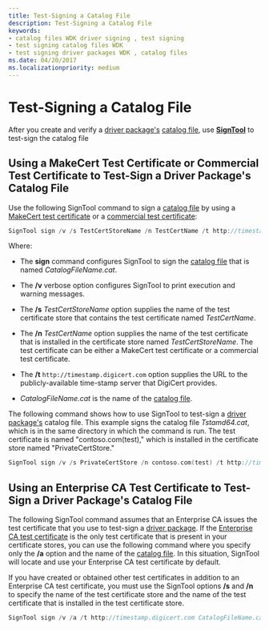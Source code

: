 ```yaml
---
title: Test-Signing a Catalog File
description: Test-Signing a Catalog File
keywords:
- catalog files WDK driver signing , test signing
- test signing catalog files WDK
- test signing driver packages WDK , catalog files
ms.date: 04/20/2017
ms.localizationpriority: medium
---
```


# Test-Signing a Catalog File

After you create and verify a [driver package's](driver-packages.md) [catalog file](catalog-files.md), use [**SignTool**](../devtest/signtool.md) to test-sign the catalog file

## Using a MakeCert Test Certificate or Commercial Test Certificate to Test-Sign a Driver Package's Catalog File

Use the following SignTool command to sign a [catalog file](catalog-files.md) by using a [MakeCert test certificate](makecert-test-certificate.md) or a [commercial test certificate](commercial-test-certificate.md):

```cpp
SignTool sign /v /s TestCertStoreName /n TestCertName /t http://timestamp.digicert.com CatalogFileName.cat
```

Where:

- The **sign** command configures SignTool to sign the [catalog file](catalog-files.md) that is named *CatalogFileName.cat*.

- The **/v** verbose option configures SignTool to print execution and warning messages.

- The **/s** *TestCertStoreName* option supplies the name of the test certificate store that contains the test certificate named *TestCertName*.

- The **/n** *TestCertName* option supplies the name of the test certificate that is installed in the certificate store named *TestCertStoreName*. The test certificate can be either a MakeCert test certificate or a commercial test certificate.

- The **/t** `http://timestamp.digicert.com` option supplies the URL to the publicly-available time-stamp server that DigiCert provides.

- *CatalogFileName.cat* is the name of the [catalog file](catalog-files.md).

The following command shows how to use SignTool to test-sign a [driver package's](driver-packages.md) catalog file. This example signs the catalog file *Tstamd64.cat*, which is in the same directory in which the command is run. The test certificate is named "contoso.com(test)," which is installed in the certificate store named "PrivateCertStore."

```cpp
SignTool sign /v /s PrivateCertStore /n contoso.com(test) /t http://timestamp.digicert.com tstamd64.cat
```

## Using an Enterprise CA Test Certificate to Test-Sign a Driver Package's Catalog File

The following SignTool command assumes that an Enterprise CA issues the test certificate that you use to test-sign a [driver package](driver-packages.md). If the [Enterprise CA test certificate](enterprise-ca-test-certificate.md) is the only test certificate that is present in your certificate stores, you can use the following command where you specify only the **/a** option and the name of the [catalog file](catalog-files.md). In this situation, SignTool will locate and use your Enterprise CA test certificate by default.

If you have created or obtained other test certificates in addition to an Enterprise CA test certificate, you must use the SignTool options **/s** and **/n** to specify the name of the test certificate store and the name of the test certificate that is installed in the test certificate store.

```cpp
SignTool sign /v /a /t http://timestamp.digicert.com CatalogFileName.cat
```
